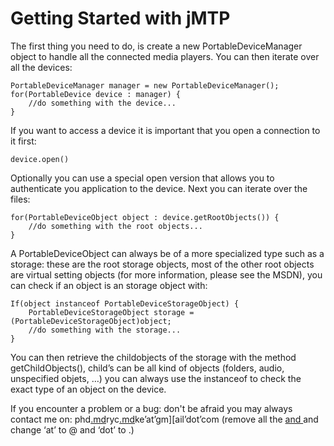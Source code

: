 # Getting Started with jMTP #
The first thing you need to do, is create a new PortableDeviceManager object to handle all the connected media players.  You can then iterate over all the devices:

```
PortableDeviceManager manager = new PortableDeviceManager();
for(PortableDevice device : manager) {
	//do something with the device...
}
```

If you want to access a device it is important that you open a connection to it first:

```
device.open()
```

Optionally you can use a special open version that allows you to authenticate you application to the device.
Next you can iterate over the files:

```
for(PortableDeviceObject object : device.getRootObjects()) {
	//do something with the root objects...
}
```

A PortableDeviceObject can always be of a more specialized type such as a storage: these are the root storage objects, most of the other root objects are virtual setting objects (for more information, please see the MSDN), you can check if an object is an storage object with:

```
If(object instanceof PortableDeviceStorageObject) {
	PortableDeviceStorageObject storage = (PortableDeviceStorageObject)object;
	//do something with the storage...
}
```

You can then retrieve the childobjects of the storage with the method getChildObjects(), child’s can be all kind of objects (folders, audio, unspecified objets, …) you can always use the instanceof to check the exact type of an object on the device.

If you encounter a problem or a bug: don't be afraid you may always contact me on: phd[.md](.md)ryc[.md](.md)ke’at’gm][ail’dot’com (remove all the [and ](.md) and change ‘at’ to @ and ‘dot’ to .)